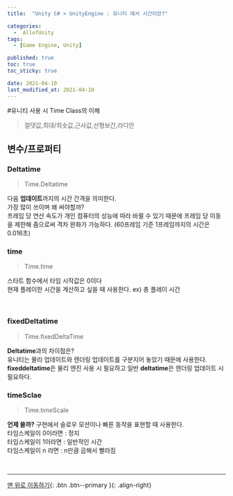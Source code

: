 ```yaml
---
title:  "Unity C# > UnityEngine : 유니티 에서 시간이란?" 

categories:
  -  AllofUnity
tags:
  - [Game Engine, Unity]

published: true
toc: true
toc_sticky: true

date: 2021-04-10
last_modified_at: 2021-04-10
---
```


#유니티 사용 시 Time Class의 이해

> 절댓값,최대/최솟값,근사값,선형보간,라디안
## 변수/프로퍼티

###  Deltatime

> Time.Deltatime

다음 **업데이트**까지의 시간 간격을 의미한다.
<br>
가장 많이 쓰이며 왜 써야할까?
<br>
프레임 당 연산 속도가 개인 컴퓨터의 성능에 따라 바뀔 수 있기 때문에 프레임 당 이동을 제한해 줌으로써 격차 완화가 가능하다. (60프레임 기준 1프레임까지의 시간은 0.016초)
<br>

###  time

> Time.time

스타트 함수에서 타임 시작값은 0이다
<br>
현재 플레이한 시간을 계산하고 싶을 때 사용한다. ex) 총 플레이 시간

<br>

###  fixedDeltatime

> Time.fixedDeltaTime

**Deltatime**과의 차이점은?
<br>
유니티는 물리 업데이트와 렌더링 업데이트를 구분지어 놓았기 때문에 사용한다.
**fixeddeltatime**은 물리 엔진 사용 시 필요하고
일반 **deltatime**은 렌더링 업데이트 시 필요하다.
<br>

###  timeSclae

>Time.timeScale

**언제 쓸까?** 구현에서 슬로우 모션이나 빠른 동작을 표현할 때 사용한다.
<br>
타임스케일이 0이라면 : 정지
<br>
타임스케일이 1이라면 : 일반적인 시간
<br>
타임스케일이 n 라면 : n만큼 곱해서 빨라짐

<br>

***
[맨 위로 이동하기](#){: .btn .btn--primary }{: .align-right}